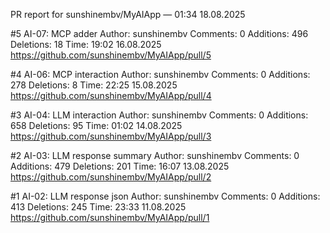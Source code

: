 PR report for sunshinembv/MyAIApp — 01:34 18.08.2025

#5  AI-07: MCP adder
Author: sunshinembv
Comments: 0  Additions: 496  Deletions: 18
Time: 19:02 16.08.2025
https://github.com/sunshinembv/MyAIApp/pull/5

#4  AI-06: MCP interaction
Author: sunshinembv
Comments: 0  Additions: 278  Deletions: 8
Time: 22:25 15.08.2025
https://github.com/sunshinembv/MyAIApp/pull/4

#3  AI-04: LLM interaction
Author: sunshinembv
Comments: 0  Additions: 658  Deletions: 95
Time: 01:02 14.08.2025
https://github.com/sunshinembv/MyAIApp/pull/3

#2  AI-03: LLM response summary
Author: sunshinembv
Comments: 0  Additions: 479  Deletions: 201
Time: 16:07 13.08.2025
https://github.com/sunshinembv/MyAIApp/pull/2

#1  AI-02: LLM response json
Author: sunshinembv
Comments: 0  Additions: 413  Deletions: 245
Time: 23:33 11.08.2025
https://github.com/sunshinembv/MyAIApp/pull/1